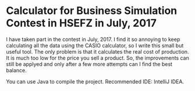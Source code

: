 Calculator for Business Simulation Contest in HSEFZ in July, 2017
=================================================================

I have taken part in the contest in July, 2017.
I find it so annoying to keep calculating all the data using the CASIO calculator, so I write this small but useful tool.
The only problem is that it calculates the real cost of production. It is much too low for the price you sell a product.
So, the improvements can still be applyed and only after a few more attempts can I find the best balance.

You can use Java to compile the project.
Recommended IDE: IntelliJ IDEA.
